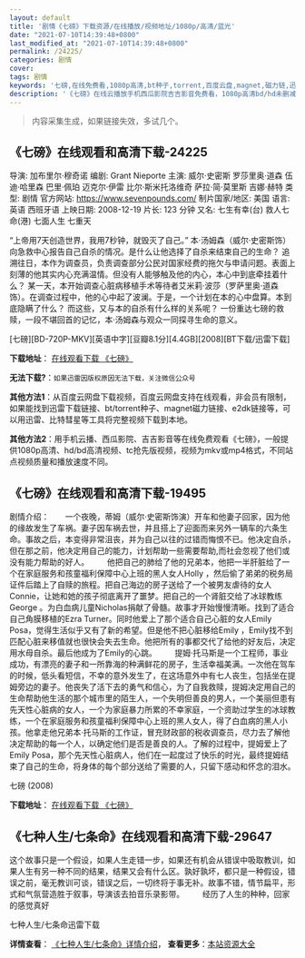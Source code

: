 ```yaml
---
layout: default
title: '剧情《七磅》下载资源/在线播放/视频地址/1080p/高清/蓝光'
date: "2021-07-10T14:39:48+0800"
last_modified_at: "2021-07-10T14:39:48+0800"
permalink: /24225/
categories: 剧情
cover:
tags: 剧情
keywords: '七磅,在线免费看,1080p高清,bt种子,torrent,百度云盘,magnet,磁力链,迅雷下载资源'
description: '《七磅》在线云播放手机西瓜影院吉吉影音免费看，1080p高清bd/hd未删减完整版和tc抢先枪版，mkv/mp4格式，附带bt/torrent种子、magnet/磁力链、百度云盘、网盘资源迅雷下载链接'
---
```


>内容采集生成，如果链接失效，多试几个。


## 《七磅》在线观看和高清下载-24225

导演: 加布里尔·穆奇诺 编剧: Grant Nieporte 主演: 威尔·史密斯 罗莎里奥·道森 伍迪·哈里森 巴里·佩珀 迈克尔·伊雷 比尔·斯米托洛维奇 萨拉·简·莫里斯 吉娜·赫特 类型: 剧情 官方网站: https://www.sevenpounds.com/ 制片国家/地区: 美国 语言: 英语 西班牙语 上映日期: 2008-12-19 片长: 123 分钟 又名: 七生有幸(台) 救人七命(港) 七面人生 七重天

“上帝用7天创造世界，我用7秒钟，就毁灭了自己。” 本·汤姆森（威尔·史密斯饰）向急救中心报告自己自杀的情况。是什么让他选择了自杀来结束自己的生命？ 追溯往日，本作为调查员，负责调查部分公民对国家经费的拖欠与申请问题。表面上刻薄的他其实内心充满温情。但没有人能够触及他的内心，本心中到底牵挂着什么？ 某一天，本开始调查心脏病移植手术等待者艾米莉·波莎（罗萨里奥·道森饰）。在调查过程中，他的心中起了波澜。于是，一个计划在本的心中盘算。本到底隐瞒了什么？ 而这些，又与本的自杀有什么样的关系呢？ 一份重达七磅的救赎，一段不堪回首的记忆，本·汤姆森与观众一同探寻生命的意义。


[七磅][BD-720P-MKV][英语中字][豆瓣8.1分][4.4GB][2008][BT下载/迅雷下载]

**下载地址**： [在线观看下载 《七磅》](https://www.btdx8.com/torrent/seven_pounds_2008.html) 


**无法下载?**：`如果迅雷因版权原因无法下载，关注微信公众号 `

**其他方法1**：从百度云网盘下载视频，百度云网盘支持在线观看，非会员有限制，如果能找到迅雷下载链接、bt/torrent种子、magnet磁力链接、e2dk链接等，可以用迅雷、比特彗星等工具将完整视频下载到本地。

**其他方法2**：用手机云播、西瓜影院、吉吉影音等在线免费观看《七磅》，一般提供1080p高清、hd/bd高清视频、tc抢先版视频，视频为mkv或mp4格式，不同站点视频质量和播放速度不同。


## 《七磅》在线观看和高清下载-19495

剧情介绍：　　一个夜晚，蒂姆（威尔·史密斯饰演）开车和他妻子回家，因为他的缘故发生了车祸。妻子因车祸去世，并且搭上了迎面而来另外一辆车的六条生命。事故之后，本变得非常沮丧，并为自己以往的过错而悔恨不已。他决定自杀，但在那之前，他决定用自己的能力，计划帮助一些需要帮助,而社会忽视了他们或没有能力帮助的好人。 　　他把自己的肺给了他的兄弟本，他把一半肝脏给了一个在家庭服务和孩童福利保障中心上班的黑人女人Holly ，然后偷了弟弟的税务局证件后踏上了自赎的旅程。把自己海边的房子送给了一个被男友虐待的女人Connie，让她和她的孩子彻底离开了噩梦。把自己的一个肾脏交给了冰球教练George 。为白血病儿童Nicholas捐献了骨髓。故事才开始慢慢清晰。找到了适合自己角膜移植的Ezra Turner。同时他爱上了那个适合自己心脏的女人Emily Posa，觉得生活似乎又有了新的希望。但是他不把心脏移给Emily ，Emily找不到匹配心脏来移值就也很快会失去生命。他把所有的事都交代了给他的好友后，决定用水母自杀。最后他成为了Emily的心跳。   　　提姆·托马斯是一个工程师，事业成功，有漂亮的妻子和一所靠海的种满鲜花的房子，生活幸福美满。一次他在驾车的时候，低头看短信，不幸的意外发生了，在这场意外中有七人丧生，包括坐在提姆旁边的妻子。他丧失了活下去的勇气和信心，为了自我救赎，提姆决定用自己的生命帮助他生活的那个城市里的陌生人，一个失明但善良的男人，一个美丽但患有先天性心脏病的女人，一个为家庭暴力所累的不幸家庭，一个资助过学生的冰球教练，一个在家庭服务和孩童福利保障中心上班的黑人女人，得了白血病的黑人小孩。他拿走他兄弟本·托马斯的工作证，冒充财政部的税收调查员，尽力去了解他决定帮助的每一个人，以确定他们是否是善良的人。了解的过程中，提姆爱上了Emily Posa，那个先天性心脏病人，他们在一起度过了快乐的时光，最终提姆结束了自己的生命，将身体的每个部分送给了需要的人，只留下感动和怀念的泪水。


七磅 (2008)

**下载地址**： [在线观看下载 《七磅》](https://www.btbtdy.me/btdy/dy2320.html) 


## 《七种人生/七条命》在线观看和高清下载-29647

这个故事只是一个假设，如果人生走错一步，如果还有机会从错误中吸取教训，如果人生有另一种不同的结果，结果又会有什么区。孰好孰坏，都只是一种假设，错误之前，毫无教训可谈，错误之后，一切终将于事无补。故事不错，情节扁平，形式和气氛营造胜于叙事，导演该去拍音乐录影带。 　　经历了人生的种种，回家的感觉真好


七种人生/七条命迅雷下载

**详情查看**： [《七种人生/七条命》详情介绍](/movie/29647/)， **查看更多**：[本站资源大全](/movie/t/all/)

